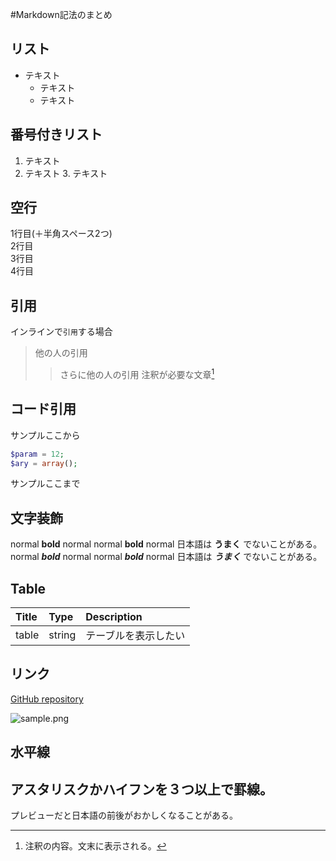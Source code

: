 #Markdown記法のまとめ

## リスト
* テキスト
    * テキスト
    * テキスト

## 番号付きリスト
1. テキスト
2. テキスト
    3. テキスト

## 空行
1行目(＋半角スペース2つ)  
2行目  
3行目<br>
4行目

## 引用
インラインで`引用`する場合
> 他の人の引用
>> さらに他の人の引用
注釈が必要な文章[^1]  
[^1]: 注釈の内容。文末に表示される。

## コード引用
サンプルここから
```php
$param = 12;
$ary = array();
```
サンプルここまで

## 文字装飾
normal **bold** normal
normal __bold__ normal 日本語は __うまく__ でないことがある。
normal ***bold*** normal
normal ___bold___ normal 日本語は ___うまく___ でないことがある。

## Table
|Title|Type|Description|
|:---|:---|:---|
|table|string|テーブルを表示したい|


## リンク
[GitHub repository](http://github.com/ogusu/)

![sample.png](https://github.com/ "sample")


## 水平線
アスタリスクかハイフンを３つ以上で罫線。
---
プレビューだと日本語の前後がおかしくなることがある。
